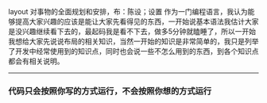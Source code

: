 layout 对事物的全面规划和安排，布：陈设；设置
作为一门编程语言，我认为能够提高大家兴趣的应该是能让大家先看得见的东西，一开始说基本语法我估计大家是没兴趣继续看下去的，最起码我是看不下去，做多5分钟就瞌睡了，所以一开始我想给大家先说说布局的相关知识，当然一开始的知识是非常简单的，我只是列举了开发中经常使用到的知识点，同时也会说一些不怎么用到的东西，到各个知识点都会有相关说明。

------------------
### 代码只会按照你写的方式运行，不会按照你想的方式运行

